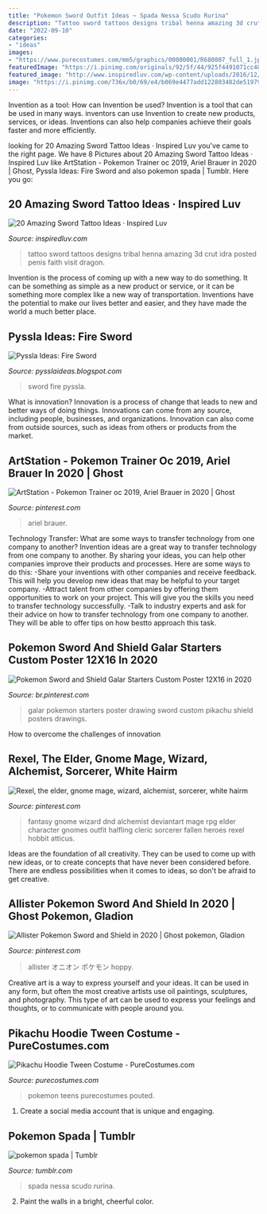 ```yaml
---
title: "Pokemon Sword Outfit Ideas ~ Spada Nessa Scudo Rurina"
description: "Tattoo sword tattoos designs tribal henna amazing 3d crut idra posted penis faith visit dragon"
date: "2022-09-10"
categories:
- "ideas"
images:
- "https://www.purecostumes.com/mm5/graphics/00000001/R680007_full_1.jpg"
featuredImage: "https://i.pinimg.com/originals/92/5f/44/925f4491071cc48d8c2b9f147d1fa7ea.jpg"
featured_image: "http://www.inspiredluv.com/wp-content/uploads/2016/12/Tribal-Sword-Tattoos.jpg"
image: "https://i.pinimg.com/736x/b0/69/e4/b069e4477add122803482de519794880.jpg"
---
```



Invention as a tool: How can Invention be used?
Invention is a tool that can be used in many ways. inventors can use Invention to create new products, services, or ideas. Inventions can also help companies achieve their goals faster and more efficiently.

	

		
looking for 20 Amazing Sword Tattoo Ideas · Inspired Luv you've came to the right page. We have 8 Pictures about 20 Amazing Sword Tattoo Ideas · Inspired Luv like ArtStation - Pokemon Trainer oc 2019, Ariel Brauer in 2020 | Ghost, Pyssla Ideas: Fire Sword and also pokemon spada | Tumblr. Here you go:
		
    
## 20 Amazing Sword Tattoo Ideas · Inspired Luv

<img loading=lazy src="http://www.inspiredluv.com/wp-content/uploads/2016/12/Tribal-Sword-Tattoos.jpg" onerror="this.onerror=null;this.src='https://tse1.mm.bing.net/th?id=OIP.pgUGpJAysBLxP4Yv79pdRQHaK6&amp;pid=15.1';" alt="20 Amazing Sword Tattoo Ideas · Inspired Luv">

_Source: inspiredluv.com_

>tattoo sword tattoos designs tribal henna amazing 3d crut idra posted penis faith visit dragon. 

	

Invention is the process of coming up with a new way to do something. It can be something as simple as a new product or service, or it can be something more complex like a new way of transportation. Inventions have the potential to make our lives better and easier, and they have made the world a much better place.

    
## Pyssla Ideas: Fire Sword

<img loading=lazy src="http://3.bp.blogspot.com/-jsdAotL_H9U/VqERNx6u7QI/AAAAAAAAA1Y/m-GbxS0kizs/s1600/DSCF8642.JPG" onerror="this.onerror=null;this.src='https://tse3.mm.bing.net/th?id=OIP.Ic4dxZqgLusoFYY0cIrHzgHaJ4&amp;pid=15.1';" alt="Pyssla Ideas: Fire Sword">

_Source: pysslaideas.blogspot.com_

>sword fire pyssla. 

	

What is innovation?
Innovation is a process of change that leads to new and better ways of doing things. Innovations can come from any source, including people, businesses, and organizations. Innovation can also come from outside sources, such as ideas from others or products from the market.

    
## ArtStation - Pokemon Trainer Oc 2019, Ariel Brauer In 2020 | Ghost

<img loading=lazy src="https://i.pinimg.com/originals/92/5f/44/925f4491071cc48d8c2b9f147d1fa7ea.jpg" onerror="this.onerror=null;this.src='https://tse3.mm.bing.net/th?id=OIP.ORGk2BmphBWYvwOPdTH40wHaKb&amp;pid=15.1';" alt="ArtStation - Pokemon Trainer oc 2019, Ariel Brauer in 2020 | Ghost">

_Source: pinterest.com_

>ariel brauer. 

	

Technology Transfer: What are some ways to transfer technology from one company to another?
Invention ideas are a great way to transfer technology from one company to another. By sharing your ideas, you can help other companies improve their products and processes. Here are some ways to do this: 
-Share your inventions with other companies and receive feedback. This will help you develop new ideas that may be helpful to your target company.
-Attract talent from other companies by offering them opportunities to work on your project. This will give you the skills you need to transfer technology successfully.
-Talk to industry experts and ask for their advice on how to transfer technology from one company to another. They will be able to offer tips on how bestto approach this task.

    
## Pokemon Sword And Shield Galar Starters Custom Poster 12X16 In 2020

<img loading=lazy src="https://i.pinimg.com/736x/ae/fb/65/aefb653889dd48876e649f687ae554fb.jpg" onerror="this.onerror=null;this.src='https://tse1.mm.bing.net/th?id=OIP.mt-nEkcGMzja44No4jvmNgHaJ3&amp;pid=15.1';" alt="Pokemon Sword and Shield Galar Starters Custom Poster 12X16 in 2020">

_Source: br.pinterest.com_

>galar pokemon starters poster drawing sword custom pikachu shield posters drawings. 

	

How to overcome the challenges of innovation
 

    
## Rexel, The Elder, Gnome Mage, Wizard, Alchemist, Sorcerer, White Hairm

<img loading=lazy src="https://i.pinimg.com/originals/b5/8d/eb/b58debb6a93454c2969d2b1a0ff847bd.jpg" onerror="this.onerror=null;this.src='https://tse4.mm.bing.net/th?id=OIP.lN3YyW3YUJZ5E_JUG0HRhwAAAA&amp;pid=15.1';" alt="Rexel, the elder, gnome mage, wizard, alchemist, sorcerer, white hairm">

_Source: pinterest.com_

>fantasy gnome wizard dnd alchemist deviantart mage rpg elder character gnomes outfit halfling cleric sorcerer fallen heroes rexel hobbit atticus. 

	

Ideas are the foundation of all creativity. They can be used to come up with new ideas, or to create concepts that have never been considered before. There are endless possibilities when it comes to ideas, so don't be afraid to get creative.

    
## Allister Pokemon Sword And Shield In 2020 | Ghost Pokemon, Gladion

<img loading=lazy src="https://i.pinimg.com/736x/b0/69/e4/b069e4477add122803482de519794880.jpg" onerror="this.onerror=null;this.src='https://tse1.mm.bing.net/th?id=OIP.0wGjSc48v4g-LaQRnYaRUgHaKF&amp;pid=15.1';" alt="Allister Pokemon Sword and Shield in 2020 | Ghost pokemon, Gladion">

_Source: pinterest.com_

>allister オニオン ポケモン hoppy. 

	

Creative art is a way to express yourself and your ideas. It can be used in any form, but often the most creative artists use oil paintings, sculptures, and photography. This type of art can be used to express your feelings and thoughts, or to communicate with people around you.

    
## Pikachu Hoodie Tween Costume - PureCostumes.com

<img loading=lazy src="https://www.purecostumes.com/mm5/graphics/00000001/R680007_full_1.jpg" onerror="this.onerror=null;this.src='https://tse3.mm.bing.net/th?id=OIP.2f3QI_-nrraVldkkXJ3iewHaLO&amp;pid=15.1';" alt="Pikachu Hoodie Tween Costume - PureCostumes.com">

_Source: purecostumes.com_

>pokemon teens purecostumes pouted. 

	

1. Create a social media account that is unique and engaging.

    
## Pokemon Spada | Tumblr

<img loading=lazy src="https://64.media.tumblr.com/0a6843e8cd204c535400993b79920e55/tumblr_ptc45d41EI1vfvggwo1_1280.jpg" onerror="this.onerror=null;this.src='https://tse2.mm.bing.net/th?id=OIP.siY3jn1DCZi3Eb3ejfyVkAHaNW&amp;pid=15.1';" alt="pokemon spada | Tumblr">

_Source: tumblr.com_

>spada nessa scudo rurina. 

	

2. Paint the walls in a bright, cheerful color.

